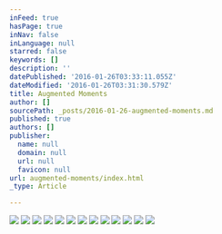 ```yaml
---
inFeed: true
hasPage: true
inNav: false
inLanguage: null
starred: false
keywords: []
description: ''
datePublished: '2016-01-26T03:33:11.055Z'
dateModified: '2016-01-26T03:31:30.579Z'
title: Augmented Moments
author: []
sourcePath: _posts/2016-01-26-augmented-moments.md
published: true
authors: []
publisher:
  name: null
  domain: null
  url: null
  favicon: null
url: augmented-moments/index.html
_type: Article

---
```

![](https://the-grid-user-content.s3-us-west-2.amazonaws.com/612dd3da-3daf-4ab2-9148-b1ee11ccb0ce.jpg)
![](https://the-grid-user-content.s3-us-west-2.amazonaws.com/f6c14f59-9f4e-4556-af05-e6d01e947c30.jpg)
![](https://the-grid-user-content.s3-us-west-2.amazonaws.com/abc6f157-a604-42f2-8c3a-ecef86102699.jpg)
![](https://the-grid-user-content.s3-us-west-2.amazonaws.com/552723a8-7b64-4b82-ad99-b16507084eba.jpg)
![](https://the-grid-user-content.s3-us-west-2.amazonaws.com/b287f021-453f-46b4-938c-5e2e89c157ca.jpg)
![](https://the-grid-user-content.s3-us-west-2.amazonaws.com/aaae4314-bade-4f84-9a1a-8da99060e5db.jpg)
![](https://the-grid-user-content.s3-us-west-2.amazonaws.com/0ac9a22a-e9d9-4d1b-a63d-8892de32b8ee.jpg)
![](https://the-grid-user-content.s3-us-west-2.amazonaws.com/ebe5aea8-d827-45d9-a74e-9ae50f584be9.jpg)
![](https://the-grid-user-content.s3-us-west-2.amazonaws.com/b3ed971d-2628-4ffb-9367-2d1f5e4e0e71.jpg)
![](https://the-grid-user-content.s3-us-west-2.amazonaws.com/999b1711-4896-4ed4-b491-5af6dc217ac4.jpg)
![](https://the-grid-user-content.s3-us-west-2.amazonaws.com/1a5345ee-e454-46ab-afb8-984ae4c9c1d1.jpg)
![](https://the-grid-user-content.s3-us-west-2.amazonaws.com/4b6a897e-be93-48a8-806a-97d0e827b6e2.jpg)
![](https://the-grid-user-content.s3-us-west-2.amazonaws.com/156f0797-7fad-4217-9da0-3a874f2f07cb.jpg)